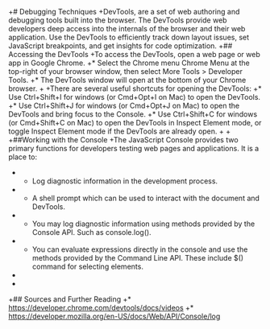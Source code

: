 +# Debugging Techniques
+DevTools, are a set of web authoring and debugging tools built into the browser. The DevTools provide web developers deep access into the internals of the browser and their web application. Use the DevTools to efficiently track down layout issues, set JavaScript breakpoints, and get insights for code optimization.
+## Accessing the DevTools
+To access the DevTools, open a web page or web app in Google Chrome.
+* Select the Chrome menu Chrome Menu at the top-right of your browser window, then select More Tools > Developer Tools.
+* The DevTools window will open at the bottom of your Chrome browser.
+
+There are several useful shortcuts for opening the DevTools:
+* Use Ctrl+Shift+I for windows (or Cmd+Opt+I on Mac) to open the DevTools.
+* Use Ctrl+Shift+J for windows (or Cmd+Opt+J on Mac) to open the DevTools and bring focus to the Console.
+* Use Ctrl+Shift+C for windows (or Cmd+Shift+C on Mac) to open the DevTools in Inspect Element mode, or toggle Inspect Element mode if the DevTools are already open.
+
+
+##Working with the Console
+The JavaScript Console provides two primary functions for developers testing web pages and applications. It is a place to:
+  * Log diagnostic information in the development process.
+  * A shell prompt which can be used to interact with the document and DevTools.
+  * You may log diagnostic information using methods provided by the Console API. Such as console.log().
+  * You can evaluate expressions directly in the console and use the methods provided by the Command Line API. These include $() command for selecting elements.
+
+
+## Sources and Further Reading
+* https://developer.chrome.com/devtools/docs/videos
+* https://developer.mozilla.org/en-US/docs/Web/API/Console/log
